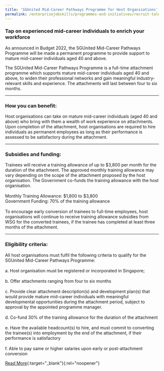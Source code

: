 ```yaml
---
title: 'SGUnited Mid-Career Pathways Programme for Host Organisations'
permalink: /enterprisejobskills/programmes-and-initiatives/recruit-talent/sgunited-mid-career-pathways-programme-for-host-organisations/
---
```


### Tap on experienced mid-career individuals to enrich your workforce

As announced in Budget 2022, the SGUnited Mid-Career Pathways Programme will be made a permanent programme to provide support to mature mid-career individuals aged 40 and above.

The SGUnited Mid-Career Pathways Programme is a full-time attachment programme which supports mature mid-career individuals aged 40 and above, to widen their professional networks and gain meaningful industry-relevant skills and experience. The attachments will last between four to six months.

---

### How you can benefit:

Host organisations can take on mature mid-career individuals (aged 40 and above) who bring with them a wealth of work experience on attachments. Upon completion of the attachment, host organisations are required to hire individuals as permanent employees as long as their performance is assessed to be satisfactory during the attachment.

---

### Subsidies and funding:

Trainees will receive a training allowance of up to $3,800 per month for the duration of the attachment. The approved monthly training allowance may vary depending on the scope of the attachment proposed by the host organisation. The Government co-funds the training allowance with the host organisation.<br><br>Monthly Training Allowance: $1,800 to $3,800<br>Government Funding: 70% of the training allowance<br><br>To encourage early conversion of trainees to full-time employees, host organisations will continue to receive training allowance subsidies from WSG for the converted trainees, if the trainee has completed at least three months of the attachment.

---

### Eligibility criteria:

All host organisations must fulfil the following criteria to qualify for the SGUnited Mid-Career Pathways Programme:<br><br>a. Host organisation must be registered or incorporated in Singapore;<br><br>b. Offer attachments ranging from four to six months<br><br>c. Provide clear attachment description(s) and development plan(s) that would provide mature mid-career individuals with meaningful developmental opportunities during the attachment period, subject to approval by the appointed programme manager.<br><br>d. Co-fund 30% of the training allowance for the duration of the attachment<br><br>e. Have the available headcount(s) to hire, and must commit to converting the trainee(s) into employment by the end of the attachment, if their performance is satisfactory<br><br>f. Able to pay same or higher salaries upon early or post-attachment conversion

[Read More](https://www.wsg.gov.sg/programmes-and-initiatives/SGUnitedMidCareerPathways-HostOrganisations.html){:target="_blank"}{:rel="noopener"}
<script src="/jquery/resize-tables.js"></script>
